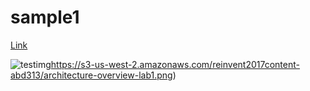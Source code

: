 # sample1

[Link](./Lab1)

![testimg](http://url/to/img.png)https://s3-us-west-2.amazonaws.com/reinvent2017content-abd313/architecture-overview-lab1.png)

